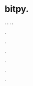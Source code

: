 # bitpy.
.
.
.
.












.






















































.
























.



























.

















































































.































































.
